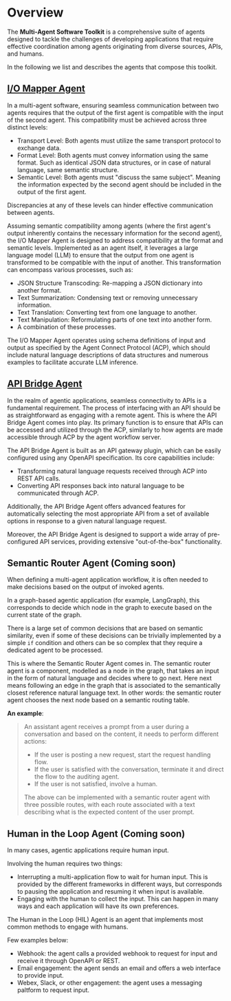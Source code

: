# Overview

The **Multi-Agent Software Toolkit** is a comprehensive suite of agents designed to tackle the challenges of developing applications that require effective coordination among agents originating from diverse sources, APIs, and humans.

In the following we list and describes the agents that compose this toolkit.

## [I/O Mapper Agent](io_mapper)

In a multi-agent software, ensuring seamless communication between two agents requires that the output of the first agent is compatible with the input of the second agent. This compatibility must be achieved across three distinct levels:

* Transport Level: Both agents must utilize the same transport protocol to exchange data.
* Format Level: Both agents must convey information using the same format. Such as identical JSON data structures, or in case of natural language, same semantic structure.
* Semantic Level: Both agents must "discuss the same subject". Meaning the information expected by the second agent should be included in the output of the first agent.

Discrepancies at any of these levels can hinder effective communication between agents.

Assuming semantic compatibility among agents (where the first agent's output inherently contains the necessary information for the second agent), the I/O Mapper Agent is designed to address compatibility at the format and semantic levels. Implemented as an agent itself, it leverages a large language model (LLM) to ensure that the output from one agent is transformed to be compatible with the input of another. This transformation can encompass various processes, such as:

* JSON Structure Transcoding: Re-mapping a JSON dictionary into another format.
* Text Summarization: Condensing text or removing unnecessary information.
* Text Translation: Converting text from one language to another.
* Text Manipulation: Reformulating parts of one text into another form.
* A combination of these processes.

The I/O Mapper Agent operates using schema definitions of input and output as specified by the Agent Connect Protocol (ACP), which should include natural language descriptions of data structures and numerous examples to facilitate accurate LLM inference.

## [API Bridge Agent](api_bridge_agent)

In the realm of agentic applications, seamless connectivity to APIs is a fundamental requirement. The process of interfacing with an API should be as straightforward as engaging with a remote agent. This is where the API Bridge Agent comes into play. Its primary function is to ensure that APIs can be accessed and utilized through the ACP, similarly to how agents are made accessible through ACP by the agent workflow server.

The API Bridge Agent is built as an API gateway plugin, which can be easily configured using any OpenAPI specification. Its core capabilities include:

* Transforming natural language requests received through ACP into REST API calls.
* Converting API responses back into natural language to be communicated through ACP.

Additionally, the API Bridge Agent offers advanced features for automatically selecting the most appropriate API from a set of available options in response to a given natural language request.

Moreover, the API Bridge Agent is designed to support a wide array of pre-configured API services, providing extensive "out-of-the-box" functionality.

## Semantic Router Agent (Coming soon)

When defining a multi-agent application workflow, it is often needed to make decisions based on the output of invoked agents.

In a graph-based agentic application (for example, LangGraph), this corresponds to decide which node in the graph to execute based on the current state of the graph.

There is a large set of common decisions that are based on semantic similarity, even if some of these decisions can be trivially implemented by a simple `if` condition and others can be so complex that they require a dedicated agent to be processed.

This is where the Semantic Router Agent comes in. The semantic router agent is a component, modelled as a node in the graph, that takes an input in the form of natural language and decides where to go next.  Here next means following an edge in the graph that is associated to the semantically closest reference natural language text. In other words: the semantic router agent chooses the next node based on a semantic routing table.

**An example**:

> An assistant agent receives a prompt from a user during a conversation and based on the content, it needs to perform different actions:
> - If the user is posting a new request, start the request handling flow.
> - If the user is satisfied with the conversation, terminate it and direct the flow to the auditing agent.
> - If the user is not satisfied, involve a human.
>
> The above can be implemented with a semantic router agent with three possible routes, with each route associated with a text describing what is the expected content of the user prompt.

## Human in the Loop Agent (Coming soon)

In many cases, agentic applications require human input.  

Involving the human requires two things:

* Interrupting a multi-application flow to wait for human input. This is provided by the different frameworks in different ways, but corresponds to pausing the application and resuming it when input is available.
* Engaging with the human to collect the input. This can happen in many ways and each application will have its own preferences.

The Human in the Loop (HIL) Agent is an agent that implements most common methods to engage with humans.

Few examples below:

* Webhook: the agent calls a provided webhook to request for input and receive it through OpenAPI or REST.
* Email engagement: the agent sends an email and offers a web interface to provide input.
* Webex, Slack, or other engagement: the agent uses a messaging paltform to request input. 
